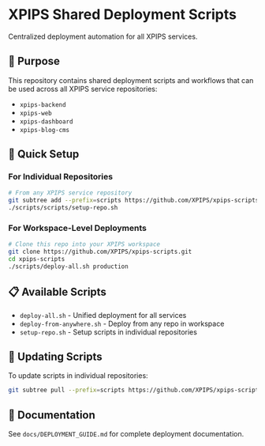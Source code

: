 # XPIPS Shared Deployment Scripts

Centralized deployment automation for all XPIPS services.

## 🎯 Purpose

This repository contains shared deployment scripts and workflows that can be used across all XPIPS service repositories:
- `xpips-backend`
- `xpips-web` 
- `xpips-dashboard`
- `xpips-blog-cms`

## 🚀 Quick Setup

### For Individual Repositories
```bash
# From any XPIPS service repository
git subtree add --prefix=scripts https://github.com/XPIPS/xpips-scripts.git main --squash
./scripts/scripts/setup-repo.sh
```

### For Workspace-Level Deployments
```bash
# Clone this repo into your XPIPS workspace
git clone https://github.com/XPIPS/xpips-scripts.git
cd xpips-scripts
./scripts/deploy-all.sh production
```

## 📋 Available Scripts

- `deploy-all.sh` - Unified deployment for all services
- `deploy-from-anywhere.sh` - Deploy from any repo in workspace
- `setup-repo.sh` - Setup scripts in individual repositories

## 🔄 Updating Scripts

To update scripts in individual repositories:
```bash
git subtree pull --prefix=scripts https://github.com/XPIPS/xpips-scripts.git main --squash
```

## 📖 Documentation

See `docs/DEPLOYMENT_GUIDE.md` for complete deployment documentation.
